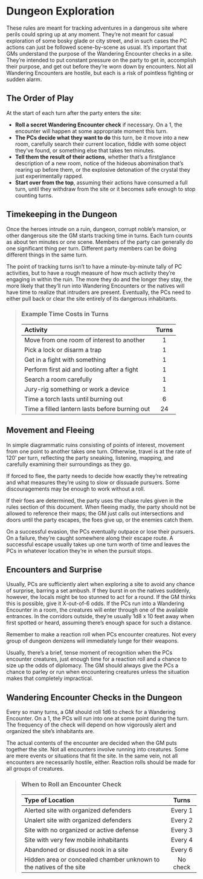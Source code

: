 # Dungeon Exploration

These rules are meant for tracking adventures in a dangerous site
where perils could spring up at any moment. They’re not meant for
casual exploration of some bosky glade or city street, and in such
cases the PC actions can just be followed scene-by-scene as usual.
It’s important that GMs understand the purpose of the Wandering
Encounter checks in a site. They’re intended to put constant pressure
on the party to get in, accomplish their purpose, and get out before
they’re worn down by encounters. Not all Wandering Encounters
are hostile, but each is a risk of pointless fighting or sudden alarm.

## The Order of Play

At the start of each turn after the party enters the site:

- **Roll a secret Wandering Encounter check** if necessary. On a 1, the encounter will happen at some appropriate moment this turn.
- **The PCs decide what they want to do** this turn, be it move into a new room, carefully search their current location, fiddle with some object they’ve found, or something else that takes ten minutes.
- **Tell them the result of their actions**, whether that’s a firstglance description of a new room, notice of the hideous abomination that’s rearing up before them, or the explosive detonation of the crystal they just experimentally rapped.
- **Start over from the top**, assuming their actions have consumed a full turn, until they withdraw from the site or it becomes safe enough to stop counting turns.

## Timekeeping in the Dungeon

Once the heroes intrude on a ruin, dungeon, corrupt noble’s mansion,
or other dangerous site the GM starts tracking time in turns. Each turn
counts as about ten minutes or one scene. Members of the party can
generally do one significant thing per turn. Different party members
can be doing different things in the same turn.

The point of tracking turns isn’t to have a minute-by-minute tally
of PC activities, but to have a rough measure of how much activity
they’re engaging in within the ruin. The more they do and the longer
they stay, the more likely that they’ll run into Wandering Encounters
or the natives will have time to realize that intruders are present.
Eventually, the PCs need to either pull back or clear the site entirely
of its dangerous inhabitants.

<blockquote class="table">

### Example Time Costs in Turns

| Activity                                       | Turns |
| :--------------------------------------------- | :---: |
| Move from one room of interest to another      |   1   |
| Pick a lock or disarm a trap                   |   1   |
| Get in a fight with something                  |   1   |
| Perform first aid and looting after a fight    |   1   |
| Search a room carefully                        |   1   |
| Jury-rig something or work a device            |   1   |
| Time a torch lasts until burning out           |   6   |
| Time a filled lantern lasts before burning out |  24   |

</blockquote>

## Movement and Fleeing

In simple diagrammatic ruins consisting of points of interest, movement
from one point to another takes one turn. Otherwise, travel is at the
rate of 120’ per turn, reflecting the party sneaking, listening, mapping,
and carefully examining their surroundings as they go.

If forced to flee, the party needs to decide how exactly they’re
retreating and what measures they’re using to slow or dissuade pursuers. Some discouragements may be enough to work without a roll.

If their foes are determined, the party uses the chase rules given
in the rules section of this document. When fleeing madly, the party
should not be allowed to reference their maps; the GM just calls out
intersections and doors until the party escapes, the foes give up, or
the enemies catch them.

On a successful evasion, the PCs eventually outpace or lose their
pursuers. On a failure, they’re caught somewhere along their escape
route. A successful escape usually takes up one turn worth of time and
leaves the PCs in whatever location they’re in when the pursuit stops.

## Encounters and Surprise

Usually, PCs are sufficiently alert when exploring a site to avoid
any chance of surprise, barring a set ambush. If they burst in on the
natives suddenly, however, the locals might be too stunned to act
for a round. If the GM thinks this is possible, give it X-out-of-6 odds.
If the PCs run into a Wandering Encounter in a room, the creatures
will enter through one of the available entrances. In the corridors
outside, they’re usually 1d8 x 10 feet away when first spotted or
heard, assuming there’s enough space for such a distance.

Remember to make a reaction roll when PCs encounter creatures.
Not every group of dungeon denizens will immediately lunge for
their weapons.

Usually, there’s a brief, tense moment of recognition when the PCs
encounter creatures, just enough time for a reaction roll and a chance
to size up the odds of diplomacy. The GM should always give the
PCs a chance to parley or run when encountering creatures unless
the situation makes that completely impractical.

## Wandering Encounter Checks in the Dungeon

Every so many turns, a GM should roll 1d6 to check for a Wandering
Encounter. On a 1, the PCs will run into one at some point during the
turn. The frequency of the check will depend on how vigorously alert
and organized the site’s inhabitants are.

The actual contents of the encounter are decided when the GM
puts together the site. Not all encounters involve running into creatures.
Some are mere events or situations that fit the site. In the same vein,
not all encounters are necessarily hostile, either. Reaction rolls should
be made for all groups of creatures.

<blockquote class="table">

### When to Roll an Encounter Check

| Type of Location                                                    |  Turns   |
| :------------------------------------------------------------------ | :------: |
| Alerted site with organized defenders                               | Every 1  |
| Unalert site with organized defenders                               | Every 2  |
| Site with no organized or active defense                            | Every 3  |
| Site with very few mobile inhabitants                               | Every 4  |
| Abandoned or disused nook in a site                                 | Every 6  |
| Hidden area or concealed chamber unknown to the natives of the site | No check |

</blockquote>
